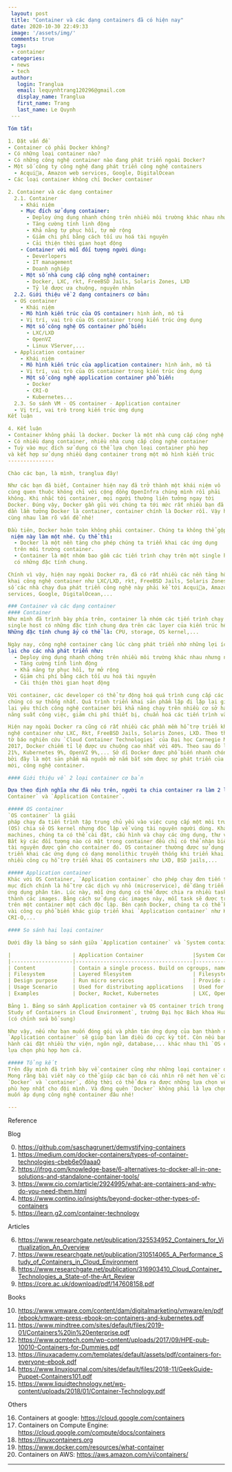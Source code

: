 ```yaml
---
 layout: post
 title: "Container và các dạng containers đã có hiện nay"
 date: 2020-10-30 22:49:33
 image: '/assets/img/'
 comments: true
 tags:
 - container
 categories:
 - news
 - tech
 author:
   login: Tranglua
   email: lequynhtrang120296@gmail.com
   display_name: Tranglua
   first_name: Trang
   last_name: Le Quynh
 ---

Tóm tắt:

1. Đặt vấn đề
- Container có phải Docker không?
- Có những loại container nào?
- Có những công nghệ container nào đang phát triển ngoài Docker?
- Một số công ty công nghệ đang phát triển công nghệ containers
  - Acquia, Amazon web services, Google, DigitalOcean 
- Các loại container không chỉ Docker container

2. Container và các dạng container
  2.1. Container
    - Khái niệm
    - Mục đích sử dụng container:
      - Deploy ứng dụng nhanh chóng trên nhiều môi trường khác nhau nhưng nhất quán về code và cấu hình
      - Tăng cường tính linh động
      - Khả năng tự phục hồi, tự mở rộng
      - Giảm chi phí bằng cách tối ưu hoá tài nguyên
      - Cải thiện thời gian hoạt động
    - Container với mỗi đối tượng người dùng:
      - Deverlopers
      - IT management
      - Doanh nghiệp 
    - Một số nhà cung cấp công nghệ container:
      - Docker, LXC, rkt, FreeBSD Jails, Solaris Zones, LXD
      - Tỷ lệ được ưa chuộng, nguyên nhân
  2.2. Giới thiệu về 2 dạng containers cơ bản: 
  - OS container
    - Khái niệm
    - Mô hình kiến trúc của OS container: hình ảnh, mô tả
    - Vị trí, vai trò của OS container trong kiến trúc ứng dụng
    - Một số công nghệ OS container phổ biến: 
      - LXC/LXD
      - OpenVZ
      - Linux VServer,...
  - Application container
    - Khái niệm
    - Mô hình kiến trúc của application container: hình ảnh, mô tả
    - Vị trí, vai trò của OS container trong kiến trúc ứng dụng
    - Một số công nghệ application container phổ biến: 
      - Docker
      - CRI-O
      - Kubernetes...
  2.3. So sánh VM - OS container - Application container
  - Vị trí, vai trò trong kiến trúc ứng dụng
Kết luận

4. Kết luận
- Container không phải là docker. Docker là một nhà cung cấp công nghệ container phổ biến hiện nay. 
- Có nhiều dạng container, nhiều nhà cung cấp công nghệ container
- Tuỳ vào mục đích sử dụng có thể lựa chọn loại container phù hợp
và kết hợp sử dụng nhiều dạng container trong một mô hình kiến trúc
---------------

Chào các bạn, là mình, tranglua đây! 

Như các bạn đã biết, Container hiện nay đã trở thành một khái niệm vô 
cùng quen thuộc không chỉ với cộng đồng OpenInfra chúng mình rồi phải
không. Khi nhắc tới container, mọi người thường liên tưởng ngay tới 
Docker. Đúng vậy, Docker gần gũi với chúng ta tới mức rất nhiều bạn đã
dần lầm tưởng Docker là container, container chính là Docker rồi. Vậy hai khái niệm này có phải là một không nhỉ? Hôm nay tớ và các bạn sẽ 
cùng nhau làm rõ vấn đề nhé!

Đầu tiên, Docker hoàn toàn không phải container. Chúng ta không thể gộp hai khái
 niệm này làm một nhé. Cụ thể thì:
  - Docker là một nền tảng cho phép chúng ta triển khai các ứng dụng
  trên môi trường container. 
  - Container là một nhóm bao gồm các tiến trình chạy trên một single host
  có những đặc tính chung.

Chính vì vậy, hiện nay ngoài Docker ra, đã có rất nhiều các nền tảng hỗ trợ triển
khai công nghệ container như LXC/LXD, rkt, FreeBSD Jails, Solaris Zones,... Một
số các nhà chạy đua phát triển công nghệ này phải kể tới Acquia, Amazon web 
services, Google, DigitalOcean,...

### Container và các dạng container
#### Container
Như mình đã trình bày phía trên, container là nhóm các tiến trình chạy trên một
single host có những đặc tính chung dựa trên các layer của kiến trúc hệ thống. 
Những đặc tính chung ấy có thể là: CPU, storage, OS kernel,... 

Ngày nay, công nghệ container càng lúc càng phát triển nhờ những lợi ích đem
lại cho các nhà phát triển như:
  - Deploy ứng dụng nhanh chóng trên nhiều môi trường khác nhau nhưng nhất quán về code và cấu hình
  - Tăng cường tính linh động
  - Khả năng tự phục hồi, tự mở rộng
  - Giảm chi phí bằng cách tối ưu hoá tài nguyên
  - Cải thiện thời gian hoạt động

Với container, các developer có thể tự động hoá quá trình cung cấp các dịch vụ, build và chạy các container trên nhiều môi trường (Dev, Test, Perf) mà vẫn đảm bảo
chúng có sự thống nhất. Quá trình triển khai sản phẩm lặp đi lặp lại giờ đây được thực hiện nhanh chóng hơn, dễ dàng hơn. Trong khi đó các nhà quản lý và doanh nghiệp
lại yêu thích công nghệ container bởi khả năng chạy trên nhiều cơ sở hạ tầng, tăng 
năng suất công việc, giảm chi phí thiết bị, chuẩn hoá các tiến trình và đặc biệt giảm thiểu khả năng rủi ro trong quá trình triển khai sản phẩm.

Hiện nay ngoài Docker ra cũng có rất nhiều các phần mềm hỗ trợ triển khai công
nghệ container như LXC, Rkt, FreeBSD Jails, Solaris Zones, LXD. Theo thống kê
tờ báo nghiên cứu `Cloud Container Technologies` của Đại học Carnegie Mellon, Mỹ năm
2017, Docker chiếm tỉ lệ được ưu chuộng cao nhất với 40%. Theo sau đó là LXC với
21%, Kubernetes 9%, OpenVZ 9%,... Sở dĩ Docker được phổ biến nhanh chóng như vậy
bởi đây là một sản phẩm mã nguồn mở nắm bắt sớm được sự phát triển của công nghệ
mới, công nghệ container.

#### Giới thiệu về 2 loại container cơ bản

Dựa theo định nghĩa như đã nêu trên, người ta chia container ra làm 2 loại: `OS
Container` và `Application Container`.

##### OS container
`OS container` là giải 
pháp chạy đa tiến trình tập trung chủ yếu vào việc cung cấp một môi trường runtime 
(OS) chia sẻ OS kernel nhưng độc lập về vùng tài nguyên người dùng. Khá giống với virtual 
machines, chúng ta có thể cài đặt, cấu hình và chạy các ứng dụng, thư viện,...
Bất kỳ các đối tượng nào có mặt trong container đều chỉ có thể nhận biết được vùng
tài nguyên được gán cho container đó. OS container thường được sử dụng để 
triển khai các ứng dụng có dạng monolithic truyền thống khi triển khai. Có 
nhiều công cụ hỗ trợ triển khai OS containers như LXD, BSD jails,...

##### Application container
Khác với OS Container, `Application container` cho phép chạy đơn tiến trình với
mục đích chính là hỗ trợ các dịch vụ nhỏ (microservice), dễ dàng triển khai các 
ứng dụng phân tán. Lúc này, mỗi ứng dụng có thể được chia ra nhiều tasks đóng gói 
thành các images. Bằng cách sử dụng các images này, mỗi task sẽ được triển khai 
trên một container một cách độc lập. Bên cạnh Docker, chúng ta có thể kể đến một 
vài công cụ phổ biến khác giúp triển khai `Application container` như Kubernates, 
CRI-O,...

#### So sánh hai loại container 

Dưới đây là bảng so sánh giữa `Application container` và `System container`

|                    | Application Container                |System Container
|--------------------|--------------------------------------|----------------------
| Content            | Contain a single process. Build on cgroups, namespaces, native process resource isolation             | Contain a complete runtime environment. Build on top of OS container technology
| Filesystem         | Layered ﬁlesystem                    | Filesystem neutral
| Design purpose     | Run micro services                   | Provide a lightweight virtual machine
| Usage Scenario     | Used for distributing applications   | Used for providing underlying infrastructure
| Examples           | Docker, Rocket, Kubernetes           | LXC, OpenVZ, LinuxVServer, BSD Jails,...

Bảng 1. Bảng so sánh Application container và OS container trích trong `A Performance 
Study of Containers in Cloud Environment`, trường Đại học Bách khoa Huazhong, Trung Quốc
(có chỉnh sửa bổ sung)

Như vậy, nếu như bạn muốn đóng gói và phân tán ứng dụng của bạn thành nhiều thành phần,
`Application container` sẽ giúp bạn làm điều đó cực kỳ tốt. Còn nếu bạn cần một hệ điều
hành cài đặt nhiều thư viện, ngôn ngữ, database,... khác nhau thì `OS container` là một
lựa chọn phù hợp hơn cả.

##### Tổng kết
Trên đây mình đã trình bày về container cũng như những loại container đang có hiện nay.
Mong rằng bài viết này có thể giúp các bạn có cái nhìn rõ nét hơn về các khái niệm giữa 
`Docker` và `container`, đồng thời có thể đưa ra được những lựa chọn về loại container 
phù hợp nhất cho đội mình. Và đừng quên `Docker` không phải là lựa chọn duy nhất khi bạn
muốn áp dụng công nghệ container đâu nhé! 

---
```

Reference

Blog

0. https://github.com/saschagrunert/demystifying-containers
1. https://medium.com/docker-containers/types-of-container-technologies-cbeb6e09aaa0
2. https://jfrog.com/knowledge-base/6-alternatives-to-docker-all-in-one-solutions-and-standalone-container-tools/
3. https://www.cio.com/article/2924995/what-are-containers-and-why-do-you-need-them.html 
4. https://www.contino.io/insights/beyond-docker-other-types-of-containers 
5. https://learn.g2.com/container-technology 

Articles

6. https://www.researchgate.net/publication/325534952_Containers_for_Virtualization_An_Overview
7. https://www.researchgate.net/publication/310514065_A_Performance_Study_of_Containers_in_Cloud_Environment
8. https://www.researchgate.net/publication/316903410_Cloud_Container_Technologies_a_State-of-the-Art_Review
9. https://core.ac.uk/download/pdf/147608158.pdf

Books

10. https://www.vmware.com/content/dam/digitalmarketing/vmware/en/pdf/ebook/vmware-press-ebook-on-containers-and-kubernetes.pdf
11. https://www.mindtree.com/sites/default/files/2019-01/Containers%20in%20enterprise.pdf
12. https://www.qcmtech.com/wp-content/uploads/2017/09/HPE-pub-10010-Containers-for-Dummies.pdf
13. https://linuxacademy.com/templates/default/assets/pdf/containers-for-everyone-ebook.pdf 
14. https://www.linuxjournal.com/sites/default/files/2018-11/GeekGuide-Puppet-Containers101.pdf 
15. https://www.liquidtechnology.net/wp-content/uploads/2018/01/Container-Technology.pdf

Others

16. Containers at google: https://cloud.google.com/containers
17. Containers on Compute Engine: https://cloud.google.com/compute/docs/containers
18. https://linuxcontainers.org
19. https://www.docker.com/resources/what-container 
20. Containers on AWS: https://aws.amazon.com/vi/containers/

--------